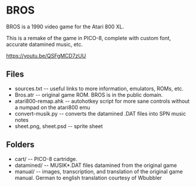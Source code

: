 # BROS

BROS is a 1990 video game for the Atari 800 XL. 

This is a remake of the game in PICO-8, complete with custom font, accurate datamined music, etc.

https://youtu.be/QSFgMCD7zUU

## Files
- sources.txt -- useful links to more information, emulators, ROMs, etc.
- Bros.atr -- original game ROM. BROS is in the public domain.
- atari800-remap.ahk -- autohotkey script for more sane controls without a numpad on the atari800 emu
- convert-musik.py -- converts the datamined .DAT files into SPN music notes
- sheet.png, sheet.psd -- sprite sheet

## Folders
- cart/ -- PICO-8 cartridge.
- datamined/ -- MUSIK*.DAT files datamined from the original game
- manual/ -- images, transcription, and translation of the original game manual. German to english translation courtesy of Wbubbler
